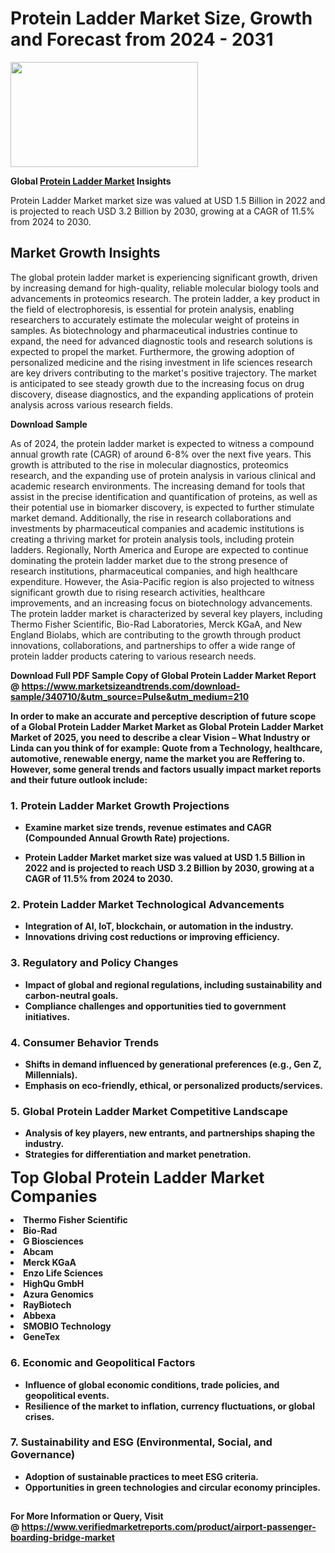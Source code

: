 <H1>Protein Ladder Market Size, Growth and Forecast from 2024 - 2031</H1><img class="aligncenter size-medium wp-image-584254" src="https://thirdeyenews.in/wp-content/uploads/2024/09/Global-Market-Research-300x168.jpeg" alt="" width="300" height="168" /><p><strong>Global&nbsp;<a href="https://www.marketsizeandtrends.com/download-sample/340710/&amp;utm_source=Pulse&amp;utm_medium=210">Protein Ladder Market</a> Insights</strong></p><p>Protein Ladder Market market size was valued at USD 1.5 Billion in 2022 and is projected to reach USD 3.2 Billion by 2030, growing at a CAGR of 11.5% from 2024 to 2030.</p><p><h2>Market Growth Insights</h2> <p>The global protein ladder market is experiencing significant growth, driven by increasing demand for high-quality, reliable molecular biology tools and advancements in proteomics research. The protein ladder, a key product in the field of electrophoresis, is essential for protein analysis, enabling researchers to accurately estimate the molecular weight of proteins in samples. As biotechnology and pharmaceutical industries continue to expand, the need for advanced diagnostic tools and research solutions is expected to propel the market. Furthermore, the growing adoption of personalized medicine and the rising investment in life sciences research are key drivers contributing to the market's positive trajectory. The market is anticipated to see steady growth due to the increasing focus on drug discovery, disease diagnostics, and the expanding applications of protein analysis across various research fields.</p> <p><strong>Download Sample</strong></p> <p>As of 2024, the protein ladder market is expected to witness a compound annual growth rate (CAGR) of around 6-8% over the next five years. This growth is attributed to the rise in molecular diagnostics, proteomics research, and the expanding use of protein analysis in various clinical and academic research environments. The increasing demand for tools that assist in the precise identification and quantification of proteins, as well as their potential use in biomarker discovery, is expected to further stimulate market demand. Additionally, the rise in research collaborations and investments by pharmaceutical companies and academic institutions is creating a thriving market for protein analysis tools, including protein ladders. Regionally, North America and Europe are expected to continue dominating the protein ladder market due to the strong presence of research institutions, pharmaceutical companies, and high healthcare expenditure. However, the Asia-Pacific region is also projected to witness significant growth due to rising research activities, healthcare improvements, and an increasing focus on biotechnology advancements. The protein ladder market is characterized by several key players, including Thermo Fisher Scientific, Bio-Rad Laboratories, Merck KGaA, and New England Biolabs, which are contributing to the growth through product innovations, collaborations, and partnerships to offer a wide range of protein ladder products catering to various research needs. <p><strong></p><p><span class=""><strong>Download Full PDF Sample Copy of Global Protein Ladder Market Report</strong> @ <a href="https://www.marketsizeandtrends.com/download-sample/340710/&amp;utm_source=Pulse&amp;utm_medium=210" target="_blank">https://www.marketsizeandtrends.com/download-sample/340710/&amp;utm_source=Pulse&amp;utm_medium=210</a></span></p><p>In order to make an accurate and perceptive description of future scope of a Global&nbsp;Protein Ladder Market Market as Global&nbsp;Protein Ladder Market Market of 2025, you need to describe a clear Vision &ndash; What Industry or Linda can you think of for example: Quote from a Technology, healthcare, automotive, renewable energy, name the market you are Reffering to. However, some general trends and factors usually impact market reports and their future outlook include:</p><h3>1.&nbsp;<strong>Protein Ladder Market Growth Projections</strong></h3><ul><li>Examine market size trends, revenue estimates and CAGR (Compounded Annual Growth Rate) projections.</li><li><p>Protein Ladder Market market size was valued at USD 1.5 Billion in 2022 and is projected to reach USD 3.2 Billion by 2030, growing at a CAGR of 11.5% from 2024 to 2030.</p></li></ul><h3>2.&nbsp;<strong>Protein Ladder Market Technological Advancements</strong></h3><ul><li>Integration of AI, IoT, blockchain, or automation in the industry.</li><li>Innovations driving cost reductions or improving efficiency.</li></ul><h3>3.&nbsp;<strong>Regulatory and Policy Changes</strong></h3><ul><li>Impact of global and regional regulations, including sustainability and carbon-neutral goals.</li><li>Compliance challenges and opportunities tied to government initiatives.</li></ul><h3>4.&nbsp;<strong>Consumer Behavior Trends</strong></h3><ul><li>Shifts in demand influenced by generational preferences (e.g., Gen Z, Millennials).</li><li>Emphasis on eco-friendly, ethical, or personalized products/services.</li></ul><h3>5.&nbsp;<strong>Global Protein Ladder Market Competitive Landscape</strong></h3><ul><li>Analysis of key players, new entrants, and partnerships shaping the industry.</li><li>Strategies for differentiation and market penetration.</li></ul><p data-pm-slice="1 1 []"><span style="color: inherit; font-family: inherit; font-size: 25px;">Top Global Protein Ladder Market Companies</span></p><div class="" data-test-id=""><p><li>Thermo Fisher Scientific</li><li> Bio-Rad</li><li> G Biosciences</li><li> Abcam</li><li> Merck KGaA</li><li> Enzo Life Sciences</li><li> HighQu GmbH</li><li> Azura Genomics</li><li> RayBiotech</li><li> Abbexa</li><li> SMOBIO Technology</li><li> GeneTex</li></p></div><h3>6.&nbsp;<strong>Economic and Geopolitical Factors</strong></h3><ul><li>Influence of global economic conditions, trade policies, and geopolitical events.</li><li>Resilience of the market to inflation, currency fluctuations, or global crises.</li></ul><h3>7.&nbsp;<strong>Sustainability and ESG (Environmental, Social, and Governance)</strong></h3><ul><li>Adoption of sustainable practices to meet ESG criteria.</li><li>Opportunities in green technologies and circular economy principles.</li></ul><h2><strong style="font-size: 14px;">For More Information or Query, Visit @&nbsp;</strong><a style="background-color: #ffffff; font-size: 14px;" href="https://www.marketsizeandtrends.com/report/protein-ladder-market/" target="_blank">https://www.verifiedmarketreports.com/product/airport-passenger-boarding-bridge-market</a></h2>
